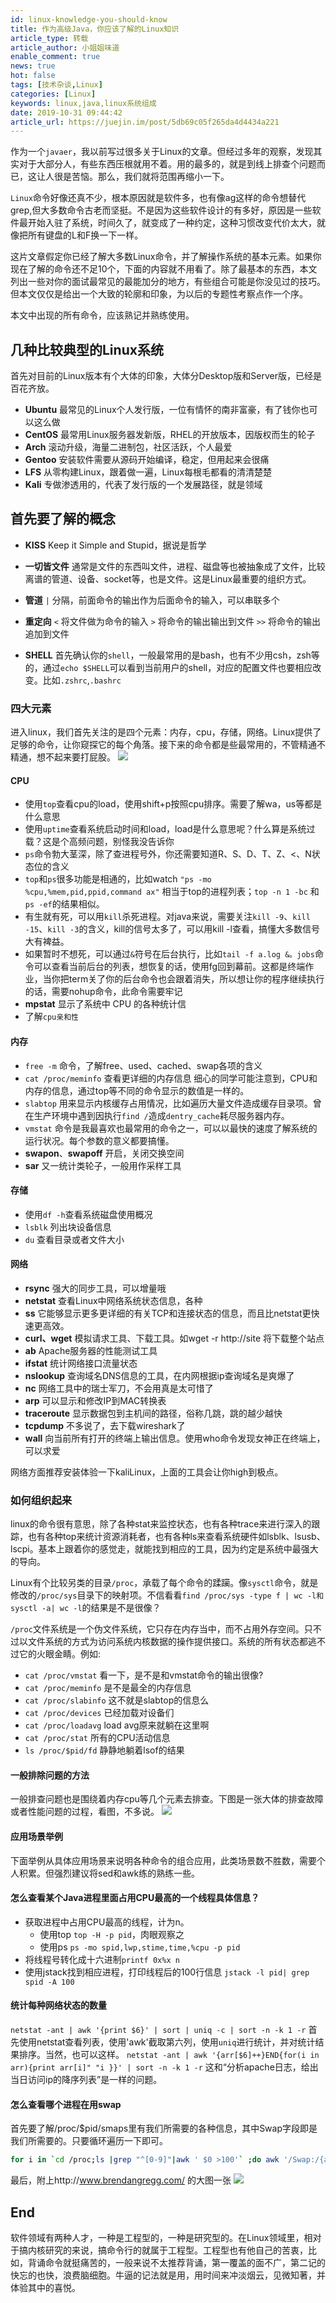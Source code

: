 ```yaml
---
id: linux-knowledge-you-should-know
title: 作为高级Java，你应该了解的Linux知识
article_type: 转载
article_author: 小姐姐味道
enable_comment: true
news: true
hot: false
tags: [技术杂谈,Linux]
categories: [Linux]
keywords: linux,java,linux系统组成
date: 2019-10-31 09:44:42
article_url: https://juejin.im/post/5db69c05f265da4d4434a221
---
```

作为一个`javaer`，我以前写过很多关于Linux的文章。但经过多年的观察，发现其实对于大部分人，有些东西压根就用不着。用的最多的，就是到线上排查个问题而已，这让人很是苦恼。那么，我们就将范围再缩小一下。
<!--more-->

`Linux`命令好像还真不少，根本原因就是软件多，也有像ag这样的命令想替代grep,但大多数命令古老而坚挺。不是因为这些软件设计的有多好，原因是一些软件最开始入驻了系统，时间久了，就变成了一种约定，这种习惯改变代价太大，就像把所有键盘的L和F换一下一样。

这片文章假定你已经了解大多数Linux命令，并了解操作系统的基本元素。如果你现在了解的命令还不足10个，下面的内容就不用看了。除了最基本的东西，本文列出一些对你的面试最常见的最能加分的地方，有些组合可能是你没见过的技巧。但本文仅仅是给出一个大致的轮廓和印象，为以后的专题性考察点作一个序。

本文中出现的所有命令，应该熟记并熟练使用。

## 几种比较典型的Linux系统
首先对目前的Linux版本有个大体的印象，大体分Desktop版和Server版，已经是百花齐放。

- **Ubuntu** 最常见的Linux个人发行版，一位有情怀的南非富豪，有了钱你也可以这么做
- **CentOS** 最常用Linux服务器发新版，RHEL的开放版本，因版权而生的轮子
- **Arch**  滚动升级，海量二进制包，社区活跃，个人最爱
- **Gentoo** 安装软件需要从源码开始编译，稳定，但用起来会很痛
- **LFS** 从零构建Linux，跟着做一遍，Linux每根毛都看的清清楚楚
- **Kali** 专做渗透用的，代表了发行版的一个发展路径，就是领域

## 首先要了解的概念
- **KISS** Keep it Simple and Stupid，据说是哲学
- **一切皆文件** 通常是文件的东西叫文件，进程、磁盘等也被抽象成了文件，比较离谱的管道、设备、socket等，也是文件。这是Linux最重要的组织方式。
- **管道** `|` 分隔，前面命令的输出作为后面命令的输入，可以串联多个
- **重定向**
`<` 将文件做为命令的输入
`>` 将命令的输出输出到文件
`>>` 将命令的输出追加到文件

- **SHELL** 首先确认你的`shell`，一般最常用的是bash，也有不少用csh，zsh等的，通过`echo $SHELL`可以看到当前用户的shell，对应的配置文件也要相应改变。比如`.zshrc`,`.bashrc`

### 四大元素
进入linux，我们首先关注的是四个元素：内存，cpu，存储，网络。Linux提供了足够的命令，让你窥探它的每个角落。接下来的命令都是些最常用的，不管精通不精通，想不起来要打屁股。
![](/images/post/linux-knowledge-you-should-know-1.png)

#### CPU

- 使用`top`查看cpu的load，使用shift+p按照cpu排序。需要了解wa，us等都是什么意思
- 使用`uptime`查看系统启动时间和load，load是什么意思呢？什么算是系统过载？这是个高频问题，别怪我没告诉你
- `ps`命令勃大茎深，除了查进程号外，你还需要知道R、S、D、T、Z、<、N状态位的含义
- `top`和`ps`很多功能是相通的，比如watch `"ps -mo %cpu,%mem,pid,ppid,command ax"` 相当于top的进程列表；`top -n 1 -bc` 和`ps -ef`的结果相似。
- 有生就有死，可以用`kill`杀死进程。对java来说，需要关注`kill -9`、`kill -15`、`kill -3`的含义，kill的信号太多了，可以用kill -l查看，搞懂大多数信号大有裨益。
- 如果暂时不想死，可以通过`&`符号在后台执行，比如`tail -f a.log &。jobs`命令可以查看当前后台的列表，想恢复的话，使用fg回到幕前。这都是终端作业，当你把term关了你的后台命令也会跟着消失，所以想让你的程序继续执行的话，需要nohup命令，此命令需要牢记
- **mpstat** 显示了系统中 CPU 的各种统计信
- 了解`cpu亲和性`

#### 内存

- `free -m` 命令，了解free、used、cached、swap各项的含义
- `cat /proc/meminfo` 查看更详细的内存信息
细心的同学可能注意到，CPU和内存的信息，通过top等不同的命令显示的数值是一样的。
- `slabtop` 用来显示内核缓存占用情况，比如遍历大量文件造成缓存目录项。曾在生产环境中遇到因执行`find /`造成`dentry_cache`耗尽服务器内存。
- `vmstat` 命令是我最喜欢也最常用的命令之一，可以以最快的速度了解系统的运行状况。每个参数的意义都要搞懂。
- **swapon**、**swapoff** 开启，关闭交换空间
- **sar**  又一统计类轮子，一般用作采样工具

#### 存储

- 使用`df -h`查看系统磁盘使用概况
- `lsblk` 列出块设备信息
- `du` 查看目录或者文件大小

#### 网络

- **rsync** 强大的同步工具，可以增量哦
- **netstat**  查看Linux中网络系统状态信息，各种
- **ss**  它能够显示更多更详细的有关TCP和连接状态的信息，而且比netstat更快速更高效。
- **curl、wget** 模拟请求工具、下载工具。如wget -r http://site 将下载整个站点
- **ab** Apache服务器的性能测试工具
- **ifstat** 统计网络接口流量状态
- **nslookup** 查询域名DNS信息的工具，在内网根据ip查询域名是爽爆了
- **nc** 网络工具中的瑞士军刀，不会用真是太可惜了
- **arp** 可以显示和修改IP到MAC转换表
- **traceroute** 显示数据包到主机间的路径，俗称几跳，跳的越少越快
- **tcpdump** 不多说了，去下载wireshark了
- **wall** 向当前所有打开的终端上输出信息。使用who命令发现女神正在终端上，可以求爱

网络方面推荐安装体验一下kaliLinux，上面的工具会让你high到极点。

### 如何组织起来

linux的命令很有意思，除了各种stat来监控状态，也有各种trace来进行深入的跟踪，也有各种top来统计资源消耗者，也有各种ls来查看系统硬件如lsblk、lsusb、lscpi。基本上跟着你的感觉走，就能找到相应的工具，因为约定是系统中最强大的导向。

Linux有个比较另类的目录`/proc`，承载了每个命令的蹂躏。像`sysctl`命令，就是修改的`/proc/sys`目录下的映射项。不信看看`find /proc/sys -type f | wc -l和sysctl -a| wc -l`的结果是不是很像？

`/proc`文件系统是一个伪文件系统，它只存在内存当中，而不占用外存空间。只不过以文件系统的方式为访问系统内核数据的操作提供接口。系统的所有状态都逃不过它的火眼金睛。例如:
- `cat /proc/vmstat` 看一下，是不是和vmstat命令的输出很像?
- `cat /proc/meminfo` 是不是最全的内存信息
- `cat /proc/slabinfo` 这不就是slabtop的信息么
- `cat /proc/devices` 已经加载对设备们
- `cat /proc/loadavg` load avg原来就躺在这里啊
- `cat /proc/stat` 所有的CPU活动信息
- `ls /proc/$pid/fd` 静静地躺着lsof的结果


#### 一般排除问题的方法

一般排查问题也是围绕着内存cpu等几个元素去排查。下图是一张大体的排查故障或者性能问题的过程，看图，不多说。
![](/images/post/linux-knowledge-you-should-know-2.png)

#### 应用场景举例
下面举例从具体应用场景来说明各种命令的组合应用，此类场景数不胜数，需要个人积累。但强烈建议将sed和awk练的熟练一些。

#### 怎么查看某个Java进程里面占用CPU最高的一个线程具体信息？
- 获取进程中占用CPU最高的线程，计为n。
  - 使用top `top -H -p pid`，肉眼观察之
  - 使用ps  `ps -mo spid,lwp,stime,time,%cpu -p pid`
- 将线程号转化成十六进制`printf 0x%x n`
- 使用jstack找到相应进程，打印线程后的100行信息 `jstack -l pid| grep spid -A 100`

#### 统计每种网络状态的数量
`netstat -ant | awk '{print $6}' | sort | uniq -c | sort -n -k 1 -r`
首先使用netstat查看列表，使用'awk'截取第六列，使用`uniq`进行统计，并对统计结果排序。当然，也可以这样。
`netstat -ant | awk '{arr[$6]++}END{for(i in arr){print arr[i]" "i }}' | sort -n -k 1 -r`
这和“分析apache日志，给出当日访问ip的降序列表”是一样的问题。

#### 怎么查看哪个进程在用swap
首先要了解/proc/$pid/smaps里有我们所需要的各种信息，其中Swap字段即是我们所需要的。只要循环遍历一下即可。
```bash
for i in `cd /proc;ls |grep "^[0-9]"|awk ' $0 >100'` ;do awk '/Swap:/{a=a+$2}END{print '"$i"',a/1024"M"}' /proc/$i/smaps ;done |sort -k2nr 
```
最后，附上http://www.brendangregg.com/ 的大图一张
![](/images/post/linux-knowledge-you-should-know-3.png)

## End
软件领域有两种人才，一种是工程型的，一种是研究型的。在Linux领域里，相对于搞内核研究的来说，搞命令行的就属于工程型。工程型也有他自己的苦衷，比如，背诵命令就挺痛苦的，一般来说不太推荐背诵，第一覆盖的面不广，第二记的快忘的也快，浪费脑细胞。牛逼的记法就是用，用时间来冲淡烟云，见微知著，并体验其中的喜悦。